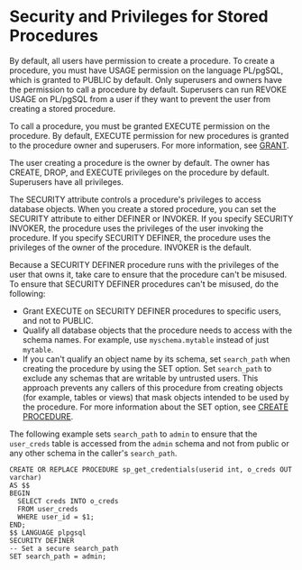 # Security and Privileges for Stored Procedures<a name="stored-procedure-security-and-privileges"></a>

By default, all users have permission to create a procedure\. To create a procedure, you must have USAGE permission on the language PL/pgSQL, which is granted to PUBLIC by default\. Only superusers and owners have the permission to call a procedure by default\. Superusers can run REVOKE USAGE on PL/pgSQL from a user if they want to prevent the user from creating a stored procedure\. 

To call a procedure, you must be granted EXECUTE permission on the procedure\. By default, EXECUTE permission for new procedures is granted to the procedure owner and superusers\. For more information, see [GRANT](r_GRANT.md)\. 

The user creating a procedure is the owner by default\. The owner has CREATE, DROP, and EXECUTE privileges on the procedure by default\. Superusers have all privileges\. 

The SECURITY attribute controls a procedure's privileges to access database objects\. When you create a stored procedure, you can set the SECURITY attribute to either DEFINER or INVOKER\. If you specify SECURITY INVOKER, the procedure uses the privileges of the user invoking the procedure\. If you specify SECURITY DEFINER, the procedure uses the privileges of the owner of the procedure\. INVOKER is the default\. 

Because a SECURITY DEFINER procedure runs with the privileges of the user that owns it, take care to ensure that the procedure can't be misused\. To ensure that SECURITY DEFINER procedures can't be misused, do the following:
+ Grant EXECUTE on SECURITY DEFINER procedures to specific users, and not to PUBLIC\.
+ Qualify all database objects that the procedure needs to access with the schema names\. For example, use `myschema.mytable` instead of just `mytable`\.
+ If you can't qualify an object name by its schema, set `search_path` when creating the procedure by using the SET option\. Set `search_path` to exclude any schemas that are writable by untrusted users\. This approach prevents any callers of this procedure from creating objects \(for example, tables or views\) that mask objects intended to be used by the procedure\. For more information about the SET option, see [CREATE PROCEDURE](r_CREATE_PROCEDURE.md)\. 

The following example sets `search_path` to `admin` to ensure that the `user_creds` table is accessed from the `admin` schema and not from public or any other schema in the caller's `search_path`\.

```
CREATE OR REPLACE PROCEDURE sp_get_credentials(userid int, o_creds OUT varchar)
AS $$
BEGIN
  SELECT creds INTO o_creds
  FROM user_creds
  WHERE user_id = $1;
END;
$$ LANGUAGE plpgsql
SECURITY DEFINER
-- Set a secure search_path
SET search_path = admin;
```